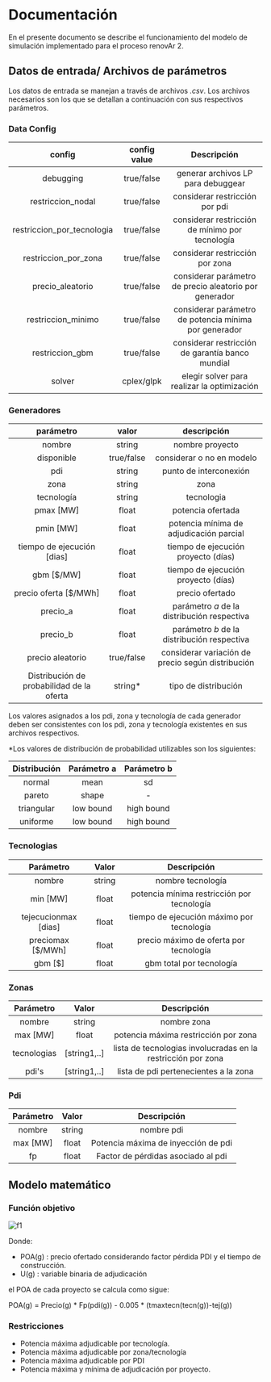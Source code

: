 # Documentación
En el presente documento se describe el funcionamiento del modelo de simulación implementado para el proceso renovAr 2.
## Datos de entrada/ Archivos de parámetros
Los datos de entrada se manejan a través de archivos *.csv*. Los archivos necesarios son los que se detallan a continuación con sus respectivos parámetros.
### Data Config
|           config           | config value |                       Descripción                      |
|:--------------------------:|:------------:|:------------------------------------------------------:|
|          debugging         | true/false |           generar archivos LP para debuggear           |
|      restriccion_nodal     | true/false |             considerar restricción por pdi             |
| restriccion_por_tecnologia | true/false |     considerar restricción de mínimo por tecnología    |
|    restriccion_por_zona    | true/false |             considerar restricción por zona            |
|      precio_aleatorio      | true/false | considerar parámetro de precio aleatorio por generador |
|     restriccion_minimo     | true/false |  considerar parámetro de potencia mínima por generador |
|     restriccion_gbm        | true/false |  considerar restricción de garantía banco mundial      |
|          solver            | cplex/glpk |  elegir solver para realizar la optimización           |

### Generadores
|                 parámetro                 |    valor   |                    descripción                    |
|:-----------------------------------------:|:----------:|:-------------------------------------------------:|
|                   nombre                  |   string   |                  nombre proyecto                  |
|                 disponible                | true/false |                considerar o no en modelo          |
|                    pdi                    |   string   |               punto de interconexión              |
|                    zona                   |   string   |                     zona                          |
|                 tecnología                |   string   |                     tecnologia                    |
|                    pmax [MW]              |    float   |               potencia ofertada                   |
|                    pmin [MW]              |    float   |   potencia mínima de adjudicación parcial         |
|            tiempo de ejecución [dias]     |    float   |       tiempo de ejecución proyecto (días)         |
|                    gbm [$/MW]             |    float   |       tiempo de ejecución proyecto (días)         |
|               precio oferta [$/MWh]       |    float   |                      precio ofertado              |
|                 precio_a                  |    float   |    parámetro *a* de la distribución respectiva    |
|                 precio_b                  |    float   |    parámetro *b* de la distribución respectiva    |
|              precio aleatorio             | true/false | considerar variación de precio según distribución |
| Distribución de probabilidad de la oferta |   string*  |                tipo de distribución               |

Los valores asignados a los pdi, zona y tecnología de cada generador deben ser consistentes con los pdi, zona y tecnología existentes en sus archivos respectivos.

*Los valores de distribución de probabilidad utilizables son los siguientes:
 
| Distribución | Parámetro a | Parámetro b |
|:------------:|:-----------:|:-----------:|
| normal       | mean        |     sd      |
| pareto       | shape       |     -       |
| triangular   | low bound   | high bound  |
| uniforme     | low bound   | high bound  |
 
### Tecnologias
| Parámetro | Valor | Descripción |
|:---------:|:-----:|:-----------:|
|  nombre   |string |      nombre tecnología       |
|     min [MW]  | float |      potencia mínima restricción por tecnología       |
|  tejecucionmax [dias]   | float |      tiempo de ejecución máximo por tecnología       |
|  preciomax [$/MWh]  | float |      precio máximo de oferta por tecnología      |
| gbm [$] | float | gbm total por tecnología |

### Zonas
| Parámetro | Valor | Descripción |
|:---------:|:-----:|:-----------:|
|  nombre   |string |      nombre zona       |
|  max [MW]  | float |  potencia máxima restricción por zona   |
|  tecnologias  |[string1,..] |   lista de tecnologias involucradas en la restricción por zona      |
|  pdi's   |[string1,..] |  lista de pdi pertenecientes a la zona |

### Pdi
| Parámetro | Valor | Descripción |
|:---------:|:-----:|:-----------:|
|  nombre   |string |      nombre pdi     |
| max [MW]  | float |   Potencia máxima de inyección de pdi |
|     fp    | float |       Factor de pérdidas asociado al pdi   |

## Modelo matemático
### Función objetivo
![f1]

Donde:
+ POA(g)	: precio ofertado considerando factor pérdida PDI y el tiempo de construcción.
+ U(g)	: variable binaria de adjudicación

el POA de cada proyecto se calcula como sigue:

POA(g) = Precio(g) * Fp(pdi(g)) - 0.005 * (tmaxtecn(tecn(g))-tej(g))

### Restricciones
+ Potencia máxima adjudicable por tecnología.
+ Potencia máxima adjudicable por zona/tecnología
+ Potencia máxima adjudicable por PDI
+ Potencia máxima y mínima de adjudicación por proyecto.

[f1]: http://chart.apis.google.com/chart?cht=tx&chl=min_{z}=\sum{}{POA(g)*P(g)}

